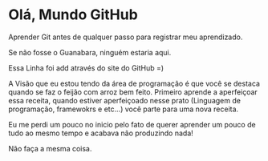 # Olá, Mundo GitHub
 Aprender Git antes de qualquer passo para registrar meu aprendizado.
 
 Se não fosse o Guanabara, ninguém estaria aqui. 

Essa Linha foi add através do site do GitHub =)

A Visão que eu estou tendo da área de programação é que você se destaca quando se faz o feijão com arroz bem feito. Primeiro aprende a aperfeiçoar essa receita, quando estiver aperfeiçoado nesse prato (Linguagem de programação, framewokrs e etc...) você parte para uma nova receita.

Eu me perdi um pouco no inicio pelo fato de querer aprender um pouco de tudo ao mesmo tempo e acabava não produzindo nada! 

Não faça a mesma coisa.